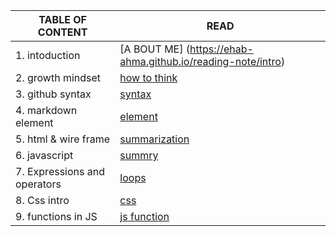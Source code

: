 | TABLE OF CONTENT |  READ                          |
| ---               | ---    |                                      
| 1. intoduction              | [A BOUT ME]           (https://ehab-ahma.github.io/reading-note/intro)    |              
| 2. growth mindset| [how to think](https://ehab-ahma.github.io/reading-note/mindset)  |                 
| 3. github syntax | [syntax](https://ehab-ahma.github.io/reading-note/github)   |
| 4. markdown element |[element](https://ehab-ahma.github.io/reading-note/markdown) |
| 5. html & wire frame | [summarization](https://ehab-ahma.github.io/reading-note/sum)      |
| 6. javascript | [summry](https://ehab-ahma.github.io/reading-note/reading04)|
| 7. Expressions and operators | [loops](https://ehab-ahma.github.io/reading-note/loops)    |
| 8. Css intro | [css](https://ehab-ahma.github.io/reading-note/css) |
| 9. functions in JS     |    [js function](https://ehab-ahma.github.io/reading-note/jsfunction)   |

